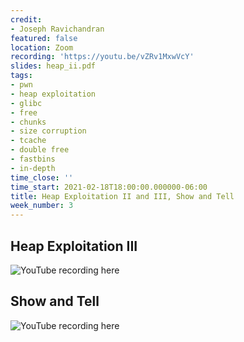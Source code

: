```yaml
---
credit:
- Joseph Ravichandran
featured: false
location: Zoom
recording: 'https://youtu.be/vZRv1MxwVcY'
slides: heap_ii.pdf
tags:
- pwn
- heap exploitation
- glibc
- free
- chunks
- size corruption
- tcache
- double free
- fastbins
- in-depth
time_close: ''
time_start: 2021-02-18T18:00:00.000000-06:00
title: Heap Exploitation II and III, Show and Tell
week_number: 3
---
```

## Heap Exploitation III

![YouTube recording here](https://youtu.be/2kTeZF4KsXc)

## Show and Tell

![YouTube recording here](https://youtu.be/ND0EsKyRqrM)